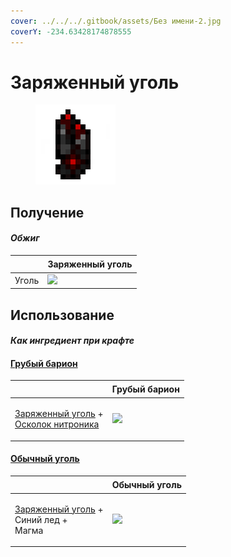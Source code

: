 ```yaml
---
cover: ../../../.gitbook/assets/Без имени-2.jpg
coverY: -234.63428174878555
---
```


# Заряженный уголь

<figure><img src="../../../.gitbook/assets/empowered_coal_128.png" alt=""><figcaption></figcaption></figure>

## Получение

#### _Обжиг_

| ㅤ     | Заряженный уголь                                           |
| ----- | ---------------------------------------------------------- |
| Уголь | ![](../../../.gitbook/assets/furnace\_empowered\_coal.png) |

## Использование

#### _Как ингредиент при крафте_

#### [Грубый барион](baryon\_1.md)

| ㅤ                                                                                                               | Грубый барион                               |
| --------------------------------------------------------------------------------------------------------------- | ------------------------------------------- |
| <p><a href="empowered_coal.md">Заряженный уголь</a> +<br><a href="nitronic_nugget.md">Осколок нитроника</a></p> | ![](../../../.gitbook/assets/baryon\_1.png) |

#### [Обычный уголь](coal\_common.md)

| ㅤ                                                                                 | Обычный уголь                                  |
| --------------------------------------------------------------------------------- | ---------------------------------------------- |
| <p><a href="empowered_coal.md">Заряженный уголь</a> +<br>Синий лед +<br>Магма</p> | ![](../../../.gitbook/assets/coal\_common.png) |
